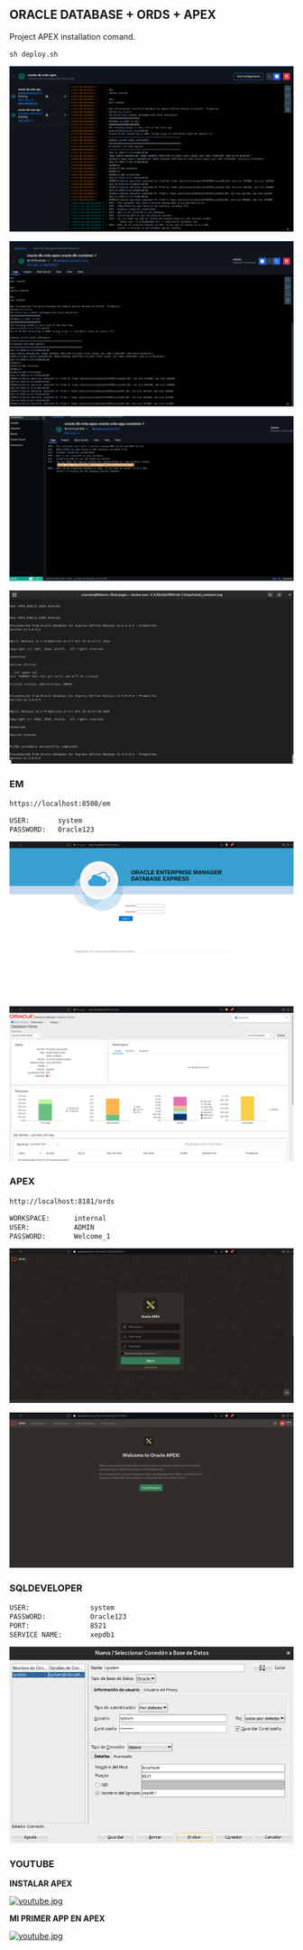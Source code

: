 ## ORACLE DATABASE + ORDS + APEX

Project APEX installation comand.

```shell
sh deploy.sh
```

![01.png](./img/01.png)

![02.png](./img/02.png)

![03.png](./img/03.png)

![04.png](./img/04.png)


### EM

```shell
https://localhost:8500/em
```

```shell
USER:       system
PASSWORD:   Oracle123
```

![06.png](./img/06.png)

![07.png](./img/07.png)


### APEX

```shell
http://localhost:8181/ords
```

```shell
WORKSPACE:      internal
USER:           ADMIN
PASSWORD:       Welcome_1
```

![05.png](./img/05.png)

![08.png](./img/08.png)


### SQLDEVELOPER


```shell
USER:               system
PASSWORD:           Oracle123
PORT:               8521
SERVICE NAME:       xepdb1
```

![09.png](./img/09.png)

### YOUTUBE

**INSTALAR APEX**

[![youtube.jpg](https://img.youtube.com/vi/VaumYDXX7L0/0.jpg)](https://www.youtube.com/watch?v=VaumYDXX7L0)


**MI PRIMER APP EN APEX**

[![youtube.jpg](https://img.youtube.com/vi/VaumYDXX7L0/0.jpg)](https://www.youtube.com/watch?v=sdf_PpHlQ8A)



